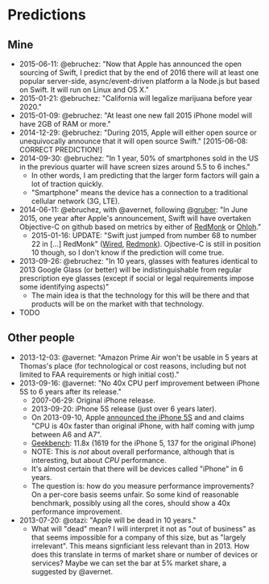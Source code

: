 # Predictions

## Mine

- 2015-06-11: @ebruchez: "Now that Apple has announced the open sourcing of Swift, I predict that by the end of 2016 there will at least one popular server-side, async/event-driven platform a la Node.js but based on Swift. It will run on Linux and OS X."
- 2015-01-21: @ebruchez: "California will legalize marijuana before year 2020."
- 2015-01-09: @ebruchez: "At least one new fall 2015 iPhone model will have 2GB of RAM or more."
- 2014-12-29: @ebruchez: "During 2015, Apple will either open source or unequivocally announce that it will open source Swift." [2015-06-08: CORRECT PREDICTION!]
- 2014-09-30: @ebruchez: "In 1 year, 50% of smartphones sold in the US in the previous quarter will have screen sizes around 5.5 to 6 inches."
    - In other words, I am predicting that the larger form factors will gain a lot of traction quickly.
    - "Smartphone" means the device has a connection to a traditional cellular network (3G, LTE).
- 2014-06-11: @ebruchez, with @avernet, following [@gruber](http://daringfireball.net/linked/2014/06/11/hillegass-objc): "In June 2015, one year after Apple's announcement, Swift will have overtaken Objective-C on github based on metrics by either of [RedMonk](http://redmonk.com/sogrady/category/programming-languages/) or [Ohloh](https://www.ohloh.net/languages/compare)."
	- 2015-01-16: UPDATE: "Swift just jumped from number 68 to number 22 in […] RedMonk" ([Wired](http://www.wired.com/2015/01/redmonk-swift/), [Redmonk](http://redmonk.com/sogrady/2015/01/14/language-rankings-1-15/)). Ojbective-C is still in position 10 though, so I don't know if the prediction will come true.
- 2013-09-26: @ebruchez: "In 10 years, glasses with features identical to 2013 Google Glass (or better) will be indistinguishable from regular prescription eye glasses (except if social or legal requirements impose some identifying aspects)"
	- The main idea is that the technology for this will be there and that products will be on the market with that technology.
- TODO

## Other people

- 2013-12-03: @avernet: "Amazon Prime Air won't be usable in 5 years at Thomas's place (for technological or cost reasons, including but not limited to FAA requirements or high initial cost)."
- 2013-09-16: @avernet: "No 40x CPU perf improvement between iPhone 5S to 6 years after its release."
	- 2007-06-29: Original iPhone release.
	- 2013-09-20: iPhone 5S release (just over 6 years later).
	- On 2013-09-10, Apple [announced the iPhone 5S](http://www.macrumors.com/2013/09/10/live-coverage-of-apples-2013-iphone-media-event/) and and claims "CPU is 40x faster than original iPhone, with half coming with jump between A6 and A7". 
	- [Geekbench](http://browser.primatelabs.com/ios-benchmarks): 11.8x (1619 for the iPhone 5, 137 for the original iPhone)
	- NOTE: This is *not* about overall performance, although that is interesting, but about *CPU* performance.
	- It's almost certain that there will be devices called "iPhone" in 6 years. 
	- The question is: how do you measure performance improvements? On a per-core basis seems unfair. So some kind of reasonable benchmark, possibly using all the cores, should show a 40x performance improvement.
- 2013-07-20: @otazi: "Apple will be dead in 10 years."
	- What will "dead" mean? I will interpret it not as "out of business" as that seems impossible for a company of this size, but as "largely irrelevant". This means signficiant less relevant than in 2013. How does this translate in terms of market share or number of devices or services? Maybe we can set the bar at 5% market share, a suggested by @avernet.
